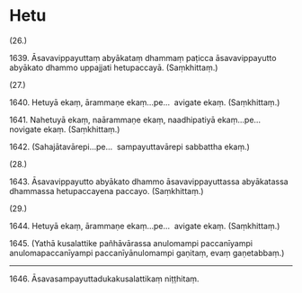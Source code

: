 # Hetu

(26.)

1639\. Āsavavippayuttaṃ abyākataṃ dhammaṃ paṭicca āsavavippayutto abyākato dhammo uppajjati hetupaccayā. (Saṃkhittaṃ.)

(27.)

1640\. Hetuyā ekaṃ, ārammaṇe ekaṃ…pe…  avigate ekaṃ. (Saṃkhittaṃ.)

1641\. Nahetuyā ekaṃ, naārammaṇe ekaṃ, naadhipatiyā ekaṃ…pe…  novigate ekaṃ. (Saṃkhittaṃ.)

1642\. (Sahajātavārepi…pe…  sampayuttavārepi sabbattha ekaṃ.)

(28.)

1643\. Āsavavippayutto abyākato dhammo āsavavippayuttassa abyākatassa dhammassa hetupaccayena paccayo. (Saṃkhittaṃ.)

(29.)

1644\. Hetuyā ekaṃ, ārammaṇe ekaṃ…pe…  avigate ekaṃ. (Saṃkhittaṃ.)

1645\. (Yathā kusalattike pañhāvārassa anulomampi paccanīyampi anulomapaccanīyampi paccanīyānulomampi gaṇitaṃ, evaṃ gaṇetabbaṃ.)

---

1646\. Āsavasampayuttadukakusalattikaṃ niṭṭhitaṃ.
